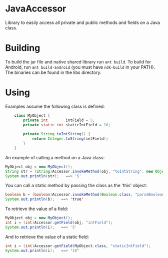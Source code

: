 # JavaAccessor
Library to easily access all private and public methods and fields on a Java class.

# Building

To build the jar file and native shared library run ```ant build```. To build for Android, run ```ant build-android``` (you must have ```ndk-build``` in your PATH). The binaries can be found in the libs directory.

# Using

Examples assume the following class is defined:
```java
    class MyObject {
        private int        intField = 5;
        private static int staticIntField = 10;
        
        private String toIntString() {
            return Integer.toString(intField);
        }
    }
```

An example of calling a method on a Java class:
```java
MyObject obj = new MyObject();
String str = (String)Accessor.invokeMethod(obj, "toIntString", new Object[] {obj});
System.out.println(str);   ==> '5'
```

You can call a static method by passing the class as the 'this' object:
```java
boolean b = (boolean)Accessor.invokeMethod(Boolean.class, "parseBoolean", new Object[] {"true"});
System.out.println(b);   ==> 'true'
```

To retrieve the value of a field:
```java
MyObject obj = new MyObject();
int i = (int)Accessor.getField(obj, "intField");
System.out.println(i);   ==> '5'
```

And to retrieve the value of a static field:
```java
int i = (int)Accessor.getField(MyObject.class, "staticIntField");
System.out.println(i);   ==> '10'
```

